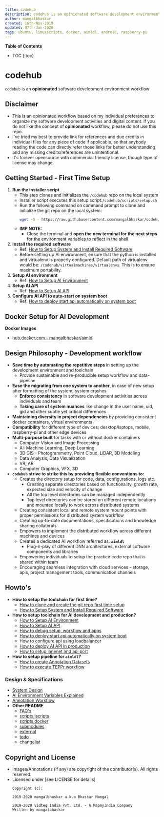 ```yaml
---
title: codehub
description: codehub is an opinionated software development environment workflow
author: mangalbhaskar
created: 16th-Nov-2019
updated: 07th-Jan-2020
tags: ubuntu, linuxscripts, docker, aimldl, android, raspberry-pi
---
```



**Table of Contents**
* TOC
{:toc}


# codehub

`codehub` is an **opinionated** software development environment workflow


## Disclaimer

* This is an opinionated workflow based on my individual preferences to organize my software development activities and digital content. If you do not like the concept of **opinionated** workflow, please do not use this repo.
* I've tried my best to provide link for references and due credits in individual files for any piece of code if applicable, so that anybody reading the code can directly refer those links for better understanding; and any missing credits/references are unintentional.
* It's forever opensource with commercial friendly license, though type of license may change.


## Getting Started - First Time Setup


1. **Run the installer script**
    * This step clones and initializes the `/codehub` repo on the local system
    * Installer script executes this setup script:`/codehub/scripts/setup.sh`
    * Run the following command on command prompt to clone and initialize the git repo on the local system:
      ```bash
      wget -O - https://raw.githubusercontent.com/mangalbhaskar/codehub/master/scripts/codehub.init.sh | bash
      ```
    * **IMP NOTE:**
      * Close the terminal and **open the new terminal for the next steps** for the environment variables to reflect in the shell
2. **Install the required software**
    * Ref: [How to Setup System and Install Required Software](readme/scripts.system.md)
    * Before setting up AI environment, ensure that the python is installed and virtualenv is properly configured. Default path of virtualenv would be: `/codehub/virtualmachines/virtualenvs`. This is to ensure maximum portability.
3. **Setup AI environment**
    * Ref: [How to Setup AI Environment](readme/how_to_setup_env.md)
4. **Setup AI API**
    * Ref: [How to Setup AI API](readme/apps.www.od.md)
5. **Configure AI API to auto-start on system boot**
    * Ref: [How to deploy start api automatically on system boot](readme/how_to_start_api_automatically_on_system_boot.md)


## Docker Setup for AI Development

**Docker Images**
* [hub.docker.com - mangalbhaskar/aimldl](https://hub.docker.com/r/mangalbhaskar/aimldl)


## Design Philosophy - Development workflow

* **Save time by automating the repetitive steps** in setting up the development environment and toolchain
  * Provide sustainable and re-producible setup workflow and data-pipeline
* **Ease the migrating from one system to another**, in case of new setup after formatting of the system, system crashes
  * **Enforce consistency** in software development activities across individuals and team
  * **Taking care of system nuances** like change in the user name, uid, gid and other subtle yet critical differences
* **Maintaining diversity in project dependencies** by providing consistent docker containers, virtual environments
* **Compatibility** for different type of devices; desktop/laptops, mobile, raspberry-pi and other edge devices
* **Multi-purpose built** for tasks with or without docker containers
  * Computer Vision and Image Processing
  * AI: Machine Learning, Deep Learning
  * 3D GIS - Photogrammetry, Point Cloud, LiDAR, 3D Modeling
  * Data Analysis, Data Visualization
  * VR, AR
  * Computer Graphics, VFX, 3D
* **`codehub` strive to strike this by providing flexible conventions to:**
  * Creates the directory setup for code, data, configurations, logs etc.
    * Creating separate directories based on functionality, growth rate, expected size and velocity of change
    * All the top level directories can be managed independently
    * Top level directories can be stored on different remote locations and mounted locally to work across distributed systems
  * Creating consistent local and remote system mount points with proper permissions for distributed system workflow
  * Creating up-to-date documentations, specifications and knowledge sharing collaterals
  * Empowers to implement the distributed workflow across different machines and devices
  * Creates a dedicated AI workflow referred as: **`aimldl`**
    * Plug-n-play of different DNN architectures, external software components and libraries
  * Empowering individuals to setup the practice code repo that is shared within team
  * Encouraging seamless integration with cloud services - storage, apis, project management tools, communication channels


## Howto's

* **How to setup the toolchain for first time?**
  * [How to clone and create the git repo first time setup](readme/how_to_clone_and_create_the_git_repo_first_time_setup.md)
  * [How to Setup System and Install Required Software](readme/scripts.system.md)
* **How to setup toolchain for AI development and production?**
  * [How to Setup AI Environment](readme/how_to_setup_env.md)
  * [How to Setup AI API](readme/apps.www.od.md)
  * [How to debug setup, workflow and apps](readme/how_to_debug_setup_workflow_and_apps.md)
  * [How to deploy start api automatically on system boot](readme/how_to_start_api_automatically_on_system_boot.md)
  * [How to configure api using loadbalancer](readme/how_to_configure_api_using_loadbalancer.md)
  * [How to deploy AI API in production](readme/how_to_deploy_ai_api_in_production.md)
  * [How to setup lanenet and api port](readme/how_to_setup_lanenet_and_api_port.md)
* **How to setup pipeline for `aimldl`?**
  * [How to create Annotation Datasets](readme/how_to_create_annotation_datasets.md)
  * [How to execute TEPPr workflow](readme/how_to_run_teppr_workflow.md)


### Design & Specifications 

* [System Design](readme/spec.system-design.md)
* [AI Environment Variables Explained](readme/apps.environment-variables-explained.md)
* [Annotation Workflow](readme/spec.apps.annon.md)
* **Other README**
  * [FAQ's](readme/faqs.md)
  * [scripts.lscripts](readme/scripts.lscripts.md)
  * [scripts.docker](readme/scripts.docker.md)
  * [submodules](readme/submodules.md)
  * [external](readme/external.md)
  * [todo](readme/todo.md)
  * [changelist](readme/changelist.md)


## Copyright and License

* Images/Annotations (if any) are copyright of the contributor(s). All rights reserved.
* Licensed under [see LICENSE for details]
  ```
  Copyright (c):

  2019-2020 mangalbhaskar a.k.a Bhaskar Mangal

  2019-2020 Vidteq India Pvt. Ltd. - A MapmyIndia Company
  Written by mangalbhaskar
  ```
